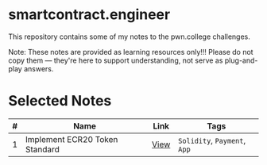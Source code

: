 # smartcontract.engineer

This repository contains some of my notes to the pwn.college challenges.

Note: These notes are provided as learning resources only!!! Please do not copy them — they're here to support understanding, not serve as plug-and-play answers.

# Selected Notes

| #  | Name                   | Link              | Tags     |
|----|--------------------------------|------------------|---------|
| 1  | Implement ECR20 Token Standard         | [View](notes/solidity/ecr20.md) | `Solidity`, `Payment`, `App`        |
